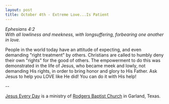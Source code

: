```yaml
---
layout: post
title: October 4th - Extreme Love...Is Patient
---
```


_Ephesians 4:2  
With all lowliness and meekness, with longsuffering, forbearing one
another in love._

People in the world today have an attitude of expecting, and even
demanding "right treatment" by others. Christians are called to
humbly deny their own "rights" for the good of others. The
empowerment to do this was demonstrated in the life of Jesus, who
became meek and lowly, not demanding His rights, in order to bring
honor and glory to His Father. Ask Jesus to help you LOVE like He
did! You can do it with His help!

 --

<a href=http://jesuseveryday.net>Jesus Every Day</a> is a ministry of <a href=http://rodgersbaptist.net>Rodgers Baptist Church</a> in Garland, Texas.
